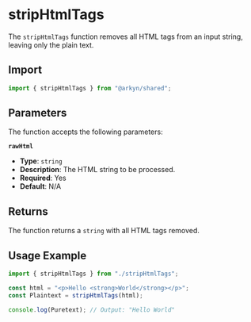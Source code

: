 # stripHtmlTags

The `stripHtmlTags` function removes all HTML tags from an input string, leaving only the plain text.

## Import

```ts
import { stripHtmlTags } from "@arkyn/shared";
```

## Parameters

The function accepts the following parameters:

**`rawHtml`**

- **Type**: `string`
- **Description**: The HTML string to be processed.
- **Required**: Yes
- **Default**: N/A

## Returns

The function returns a `string` with all HTML tags removed.

## Usage Example

```javascript
import { stripHtmlTags } from "./stripHtmlTags";

const html = "<p>Hello <strong>World</strong></p>";
const Plaintext = stripHtmlTags(html);

console.log(Puretext); // Output: "Hello World"
```
